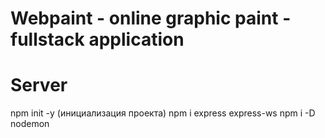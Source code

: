 # Webpaint - online graphic paint - fullstack application
# Server

npm init -y (инициализация проекта)
npm i express express-ws
npm i -D nodemon
